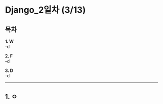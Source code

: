 # **Django_2일차** (3/13)
 
## **목차**
**1. W**  
-d

**2. F**  
-d

**3. D**  
-d

---

## **1. ㅇ**




